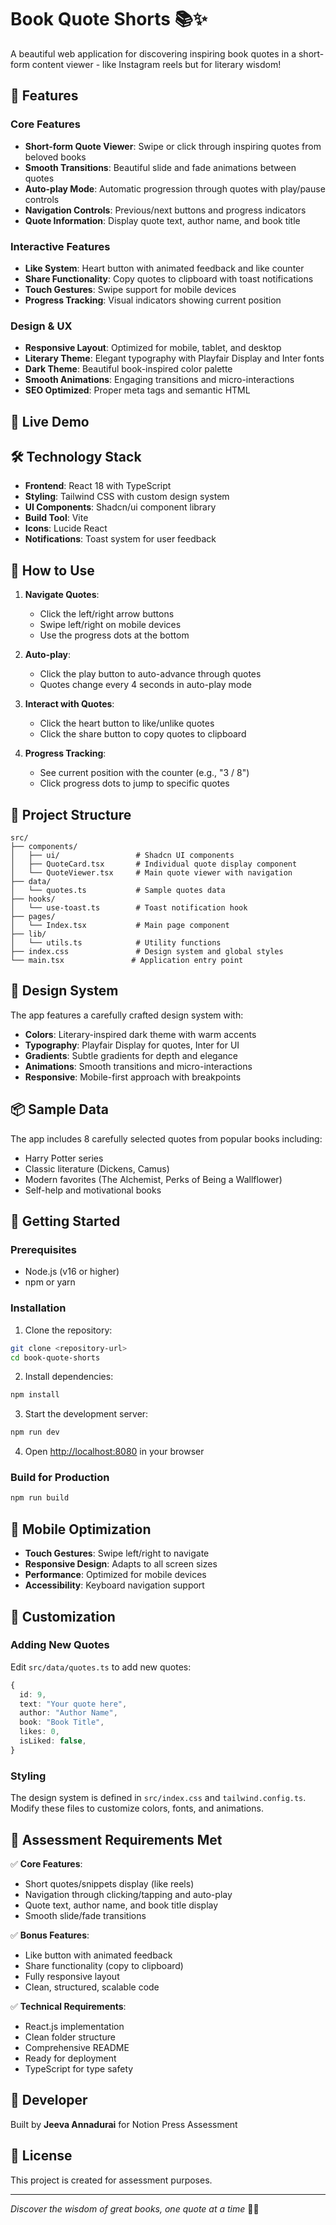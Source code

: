 # Book Quote Shorts 📚✨

A beautiful web application for discovering inspiring book quotes in a short-form content viewer - like Instagram reels but for literary wisdom!

## 🌟 Features

### Core Features
- **Short-form Quote Viewer**: Swipe or click through inspiring quotes from beloved books
- **Smooth Transitions**: Beautiful slide and fade animations between quotes
- **Auto-play Mode**: Automatic progression through quotes with play/pause controls
- **Navigation Controls**: Previous/next buttons and progress indicators
- **Quote Information**: Display quote text, author name, and book title

### Interactive Features
- **Like System**: Heart button with animated feedback and like counter
- **Share Functionality**: Copy quotes to clipboard with toast notifications
- **Touch Gestures**: Swipe support for mobile devices
- **Progress Tracking**: Visual indicators showing current position

### Design & UX
- **Responsive Layout**: Optimized for mobile, tablet, and desktop
- **Literary Theme**: Elegant typography with Playfair Display and Inter fonts
- **Dark Theme**: Beautiful book-inspired color palette
- **Smooth Animations**: Engaging transitions and micro-interactions
- **SEO Optimized**: Proper meta tags and semantic HTML

## 🚀 Live Demo


## 🛠️ Technology Stack

- **Frontend**: React 18 with TypeScript
- **Styling**: Tailwind CSS with custom design system
- **UI Components**: Shadcn/ui component library
- **Build Tool**: Vite
- **Icons**: Lucide React
- **Notifications**: Toast system for user feedback

## 📱 How to Use

1. **Navigate Quotes**: 
   - Click the left/right arrow buttons
   - Swipe left/right on mobile devices
   - Use the progress dots at the bottom

2. **Auto-play**: 
   - Click the play button to auto-advance through quotes
   - Quotes change every 4 seconds in auto-play mode

3. **Interact with Quotes**:
   - Click the heart button to like/unlike quotes
   - Click the share button to copy quotes to clipboard

4. **Progress Tracking**:
   - See current position with the counter (e.g., "3 / 8")
   - Click progress dots to jump to specific quotes

## 📂 Project Structure

```
src/
├── components/
│   ├── ui/                 # Shadcn UI components
│   ├── QuoteCard.tsx       # Individual quote display component
│   └── QuoteViewer.tsx     # Main quote viewer with navigation
├── data/
│   └── quotes.ts           # Sample quotes data
├── hooks/
│   └── use-toast.ts        # Toast notification hook
├── pages/
│   └── Index.tsx           # Main page component
├── lib/
│   └── utils.ts            # Utility functions
├── index.css               # Design system and global styles
└── main.tsx               # Application entry point
```

## 🎨 Design System

The app features a carefully crafted design system with:
- **Colors**: Literary-inspired dark theme with warm accents
- **Typography**: Playfair Display for quotes, Inter for UI
- **Gradients**: Subtle gradients for depth and elegance
- **Animations**: Smooth transitions and micro-interactions
- **Responsive**: Mobile-first approach with breakpoints

## 📦 Sample Data

The app includes 8 carefully selected quotes from popular books including:
- Harry Potter series
- Classic literature (Dickens, Camus)
- Modern favorites (The Alchemist, Perks of Being a Wallflower)
- Self-help and motivational books

## 🚀 Getting Started

### Prerequisites
- Node.js (v16 or higher)
- npm or yarn

### Installation

1. Clone the repository:
```bash
git clone <repository-url>
cd book-quote-shorts
```

2. Install dependencies:
```bash
npm install
```

3. Start the development server:
```bash
npm run dev
```

4. Open [http://localhost:8080](http://localhost:8080) in your browser

### Build for Production

```bash
npm run build
```

## 📱 Mobile Optimization

- **Touch Gestures**: Swipe left/right to navigate
- **Responsive Design**: Adapts to all screen sizes
- **Performance**: Optimized for mobile devices
- **Accessibility**: Keyboard navigation support

## 🔧 Customization

### Adding New Quotes

Edit `src/data/quotes.ts` to add new quotes:

```typescript
{
  id: 9,
  text: "Your quote here",
  author: "Author Name",
  book: "Book Title",
  likes: 0,
  isLiked: false,
}
```

### Styling

The design system is defined in `src/index.css` and `tailwind.config.ts`. Modify these files to customize colors, fonts, and animations.

## 🎯 Assessment Requirements Met

✅ **Core Features**:
- Short quotes/snippets display (like reels)
- Navigation through clicking/tapping and auto-play
- Quote text, author name, and book title display
- Smooth slide/fade transitions

✅ **Bonus Features**:
- Like button with animated feedback
- Share functionality (copy to clipboard)
- Fully responsive layout
- Clean, structured, scalable code

✅ **Technical Requirements**:
- React.js implementation
- Clean folder structure
- Comprehensive README
- Ready for deployment
- TypeScript for type safety

## 👤 Developer

Built by **Jeeva Annadurai** for Notion Press Assessment

## 📄 License

This project is created for assessment purposes.

---

*Discover the wisdom of great books, one quote at a time* 📖✨